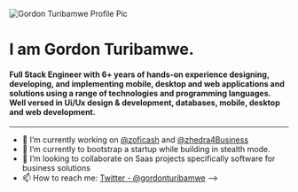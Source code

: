 ![Gordon Turibamwe Profile Pic](https://zoficash-assets.nyc3.digitaloceanspaces.com/production-final/zoficash_team_profile_photo/1137d8778921128c61ee19b65ddbe559b4db9d6c)
# I am Gordon Turibamwe.
#### Full Stack Engineer with 6+ years of hands-on experience designing, developing, and implementing mobile, desktop and web applications and solutions using a range of technologies and programming languages. Well versed in Ui/Ux design & development, databases, mobile, desktop and web development.
---
- 🔭 I’m currently working on [@zoficash](https://github.com/zoficash) and [@zhedra4Business](https://github.com/Zhedra4Business)
- 🌱 I’m currently to bootstrap a startup while building in stealth mode.
- 👯 I’m looking to collaborate on Saas projects specifically software for business solutions
- 📫 How to reach me: [Twitter - @gordonturibamwe](https://twitter.com/gordonturibamwe)
-->
